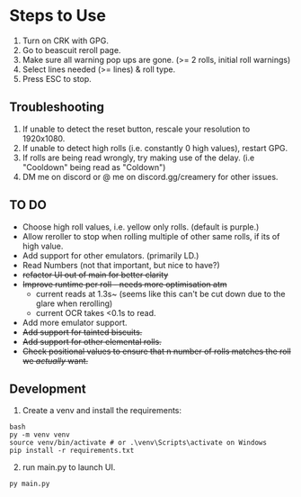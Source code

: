 # Steps to Use
1) Turn on CRK with GPG.
2) Go to beascuit reroll page. 
3) Make sure all warning pop ups are gone. (>= 2 rolls, initial roll warnings)
4) Select lines needed (>= lines) & roll type. 
5) Press ESC to stop.

## Troubleshooting
1) If unable to detect the reset button, rescale your resolution to 1920x1080.
2) If unable to detect high rolls (i.e. constantly 0 high values), restart GPG.
3) If rolls are being read wrongly, try making use of the delay. (i.e "Cooldown" being read as "Coldown")
4) DM me on discord or @ me on discord.gg/creamery for other issues.

## TO DO
* Choose high roll values, i.e. yellow only rolls. (default is purple.)
* Allow reroller to stop when rolling multiple of other same rolls, if its of high value.
* Add support for other emulators. (primarily LD.)
* Read Numbers (not that important, but nice to have?)
* ~~refactor UI out of main for better clarity~~
* ~~Improve runtime per roll - needs more optimisation atm~~
    * current reads at 1.3s~ (seems like this can't be cut down due to the glare when rerolling)
    * current OCR takes <0.1s to read.
* Add more emulator support. 
* ~~Add support for tainted biscuits.~~
* ~~Add support for other elemental rolls.~~
* ~~Check positional values to ensure that n number of rolls matches the roll we _actually_ want.~~ 

## Development

1. Create a venv and install the requirements:
```
bash
py -m venv venv
source venv/bin/activate # or .\venv\Scripts\activate on Windows
pip install -r requirements.txt
```

2. run main.py to launch UI.
```
py main.py
```